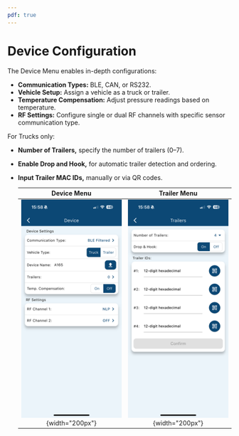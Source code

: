 ```yaml
---
pdf: true
---
```

# Device Configuration

The Device Menu enables in-depth configurations:

- **Communication Types:** BLE, CAN, or RS232.
- **Vehicle Setup:** Assign a vehicle as a truck or trailer.
- **Temperature Compensation:** Adjust pressure readings based on temperature.
- **RF Settings:** Configure single or dual RF channels with specific sensor communication type.

For Trucks only:

- **Number of Trailers,** specify the number of trailers (0–7).
- **Enable Drop and Hook,** for automatic trailer detection and ordering.
- **Input Trailer MAC IDs,** manually or via QR codes.

    | **Device Menu**       | **Trailer Menu**     |
    |:----------------------:|:--------------------:|
    | ![Update Menu](images/device_menu.PNG){width="200px"} | ![Confirm Update](images/trailer_menu.PNG){width="200px"} |
